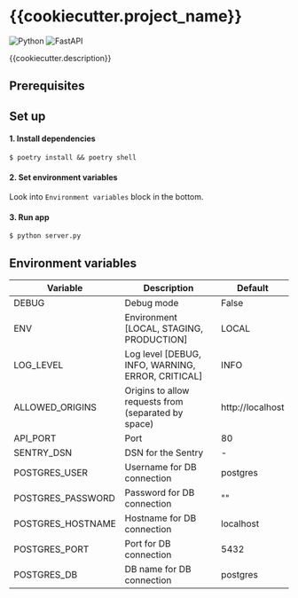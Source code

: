 # {{cookiecutter.project_name}} #

![Python](https://img.shields.io/badge/python-v3.9-blue)
![FastAPI](https://img.shields.io/badge/FastAPI-blue)

{{cookiecutter.description}}

## Prerequisites


## Set up
#### 1. Install dependencies

    $ poetry install && poetry shell

#### 2. Set environment variables

Look into `Environment variables` block in the bottom. 

#### 3. Run app

    $ python server.py

## Environment variables
| Variable                   | Description                                          | Default          |
|----------------------------|------------------------------------------------------|------------------|
| DEBUG                      | Debug mode                                           | False            |
| ENV                        | Environment [LOCAL, STAGING, PRODUCTION]             | LOCAL            |
| LOG_LEVEL                  | Log level [DEBUG, INFO, WARNING, ERROR, CRITICAL]    | INFO             |
| ALLOWED_ORIGINS            | Origins to allow requests from  (separated by space) | http://localhost |
| API_PORT                   | Port                                                 | 80               |
| SENTRY_DSN                 | DSN for the Sentry                                   | -                |
| POSTGRES_USER              | Username for DB connection                           | postgres         |
| POSTGRES_PASSWORD          | Password for DB connection                           | ""               |
| POSTGRES_HOSTNAME          | Hostname for DB connection                           | localhost        |
| POSTGRES_PORT              | Port for DB connection                               | 5432             |
| POSTGRES_DB                | DB name for DB connection                            | postgres         |
